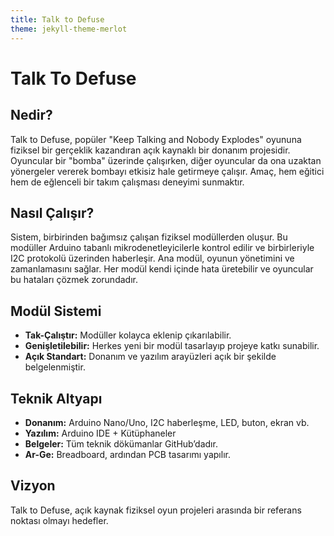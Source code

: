 ```yaml
---
title: Talk to Defuse
theme: jekyll-theme-merlot
---
```


# Talk To Defuse

## Nedir?

Talk to Defuse, popüler "Keep Talking and Nobody Explodes" oyununa fiziksel bir gerçeklik kazandıran açık kaynaklı bir donanım projesidir. Oyuncular bir "bomba" üzerinde çalışırken, diğer oyuncular da ona uzaktan yönergeler vererek bombayı etkisiz hale getirmeye çalışır. Amaç, hem eğitici hem de eğlenceli bir takım çalışması deneyimi sunmaktır.

## Nasıl Çalışır?

Sistem, birbirinden bağımsız çalışan fiziksel modüllerden oluşur. Bu modüller Arduino tabanlı mikrodenetleyicilerle kontrol edilir ve birbirleriyle I2C protokolü üzerinden haberleşir. Ana modül, oyunun yönetimini ve zamanlamasını sağlar. Her modül kendi içinde hata üretebilir ve oyuncular bu hataları çözmek zorundadır.

## Modül Sistemi

- **Tak-Çalıştır:** Modüller kolayca eklenip çıkarılabilir.
- **Genişletilebilir:** Herkes yeni bir modül tasarlayıp projeye katkı sunabilir.
- **Açık Standart:** Donanım ve yazılım arayüzleri açık bir şekilde belgelenmiştir.

## Teknik Altyapı

- **Donanım:** Arduino Nano/Uno, I2C haberleşme, LED, buton, ekran vb.
- **Yazılım:** Arduino IDE + Kütüphaneler
- **Belgeler:** Tüm teknik dökümanlar GitHub’dadır.
- **Ar-Ge:** Breadboard, ardından PCB tasarımı yapılır.

## Vizyon

Talk to Defuse, açık kaynak fiziksel oyun projeleri arasında bir referans noktası olmayı hedefler.

